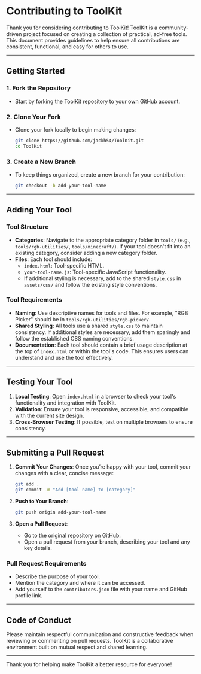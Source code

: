 # Contributing to ToolKit

Thank you for considering contributing to ToolKit! ToolKit is a community-driven project focused on creating a collection of practical, ad-free tools. This document provides guidelines to help ensure all contributions are consistent, functional, and easy for others to use.

---

## Getting Started

### 1. Fork the Repository
- Start by forking the ToolKit repository to your own GitHub account.

### 2. Clone Your Fork
- Clone your fork locally to begin making changes:
  ```bash
  git clone https://github.com/jackh54/ToolKit.git
  cd ToolKit
  ```

### 3. Create a New Branch
- To keep things organized, create a new branch for your contribution:
  ```bash
  git checkout -b add-your-tool-name
  ```

---

## Adding Your Tool

### Tool Structure
- **Categories**: Navigate to the appropriate category folder in `tools/` (e.g., `tools/rgb-utilities/`, `tools/minecraft/`). If your tool doesn't fit into an existing category, consider adding a new category folder.
- **Files**: Each tool should include:
  - `index.html`: Tool-specific HTML.
  - `your-tool-name.js`: Tool-specific JavaScript functionality.
  - If additional styling is necessary, add to the shared `style.css` in `assets/css/` and follow the existing style conventions.

### Tool Requirements
- **Naming**: Use descriptive names for tools and files. For example, "RGB Picker" should be in `tools/rgb-utilities/rgb-picker/`.
- **Shared Styling**: All tools use a shared `style.css` to maintain consistency. If additional styles are necessary, add them sparingly and follow the established CSS naming conventions.
- **Documentation**: Each tool should contain a brief usage description at the top of `index.html` or within the tool's code. This ensures users can understand and use the tool effectively.

---

## Testing Your Tool

1. **Local Testing**: Open `index.html` in a browser to check your tool's functionality and integration with ToolKit.
2. **Validation**: Ensure your tool is responsive, accessible, and compatible with the current site design.
3. **Cross-Browser Testing**: If possible, test on multiple browsers to ensure consistency.

---

## Submitting a Pull Request

1. **Commit Your Changes**: Once you’re happy with your tool, commit your changes with a clear, concise message:
   ```bash
   git add .
   git commit -m "Add [tool name] to [category]"
   ```

2. **Push to Your Branch**:
   ```bash
   git push origin add-your-tool-name
   ```

3. **Open a Pull Request**:
   - Go to the original repository on GitHub.
   - Open a pull request from your branch, describing your tool and any key details.

### Pull Request Requirements
- Describe the purpose of your tool.
- Mention the category and where it can be accessed.
- Add yourself to the `contributors.json` file with your name and GitHub profile link.

---

## Code of Conduct

Please maintain respectful communication and constructive feedback when reviewing or commenting on pull requests. ToolKit is a collaborative environment built on mutual respect and shared learning.

---

Thank you for helping make ToolKit a better resource for everyone!

